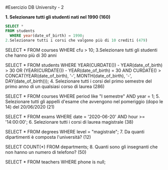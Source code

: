 #Esercizio DB University - 2 

**1. Selezionare tutti gli studenti nati nel 1990 (160)**
```SQL
SELECT * 
FROM students 
  WHERE year(date_of_birth) = 1990;
2.Selezionare tutti i corsi che valgono più di 10 crediti (479)
```

SELECT * 
FROM courses 
  WHERE cfu > 10;
3.Selezionare tutti gli studenti che hanno più di 30 anni

SELECT * 
FROM students 
  WHERE YEAR(CURDATE()) - YEAR(date_of_birth) > 30 
  OR (YEAR(CURDATE()) - YEAR(date_of_birth) = 30 
    AND CURDATE() > CONCAT(YEAR(date_of_birth), '-', MONTH(date_of_birth), '-', DAY(date_of_birth)));
4. Selezionare tutti i corsi del primo semestre del primo anno di un qualsiasi corso di laurea (286)

SELECT * 
FROM courses 
  WHERE period like "I semestre" 
    AND year = 1;
5. Selezionare tutti gli appelli d'esame che avvengono nel pomeriggio (dopo le 14) del 20/06/2020 (21)

SELECT * 
FROM exams 
  WHERE date = '2020-06-20' 
  AND hour >= '14:00:00';
6. Selezionare tutti i corsi di laurea magistrale (38)

SELECT * 
FROM degrees 
  WHERE level = "magistrale";
7. Da quanti dipartimenti è composta l'università? (12)

SELECT COUNT(*) 
FROM departments;
8. Quanti sono gli insegnanti che non hanno un numero di telefono? (50)

SELECT * 
FROM teachers 
  WHERE phone is null;
